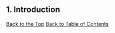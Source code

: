 ## <a name="purpose"></a> 1. Introduction

[Back to the Top](#purpose)  [Back to Table of Contents](#codingStandardsTOC)
